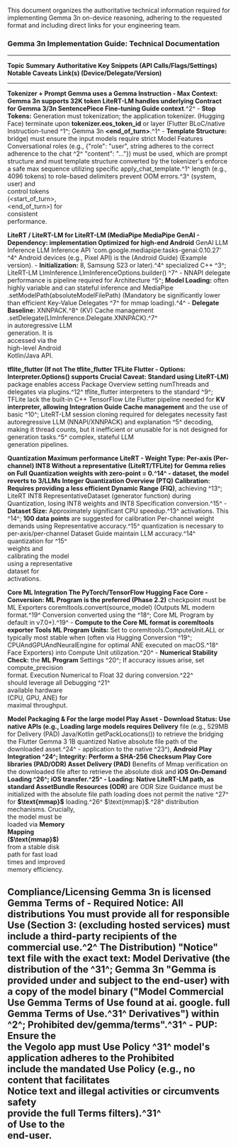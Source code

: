 This document organizes the authoritative technical information required
for implementing Gemma 3n on-device reasoning, adhering to the requested
format and including direct links for your engineering team.

### **Gemma 3n Implementation Guide: Technical Documentation**

  ---------------------------------------------------------------------------------------------------------------------------------------------------
  **Topic**                  **Summary**            **Authoritative   **Key Snippets (API Calls/Flags/Settings)**       **Notable Caveats
                                                    Link(s)**                                                           (Device/Delegate/Version)**
  -------------------------- ---------------------- ----------------- ------------------------------------------------- -----------------------------
  **Tokenizer + Prompt       Gemma uses a           Gemma Instruction \- **Max Context:** Gemma 3n supports **32K token LiteRT-LM handles underlying
  Contract for Gemma 3/3n**  SentencePiece          Fine-tuning Guide context**.^2^ - **Stop Tokens:** Generation must  tokenization; the application
                             tokenizer.             (Hugging Face)    terminate upon **tokenizer.eos_token_id** or      layer (Flutter BLoC/native
                             Instruction-tuned      ^1^; Gemma 3n     **\<end_of_turn\>**.^1^ - **Template Structure:** bridge) must ensure the input
                             models require strict  Model Features    Conversational roles (e.g., {\"role\": \"user\",  string adheres to the correct
                             adherence to the chat  ^2^               \"content\": \"\...\"}) must be used, which are   prompt structure and must
                             template structure                       converted by the tokenizer\'s                     enforce a safe max sequence
                             utilizing specific                       apply_chat_template.^1^                           length (e.g., 4096 tokens) to
                             role-based delimiters                                                                      prevent OOM errors.^3^
                             (system, user) and                                                                         
                             control tokens                                                                             
                             (\<start_of_turn\>,                                                                        
                             \<end_of_turn\>) for                                                                       
                             consistent                                                                                 
                             performance.                                                                               

  **LiteRT / LiteRT-LM for   LiteRT-LM (MediaPipe   MediaPipe GenAI   \- **Dependency:** implementation                 Optimized for high-end
  Android**                  GenAI LLM Inference    LLM Inference API \'com.google.mediapipe:tasks-genai:0.10.27\' ^4^  Android devices (e.g., Pixel
                             API) is the            (Android Guide)   (Example version). - **Initialization:**          8, Samsung S23 or later).^4^
                             specialized C++        ^3^; LiteRT-LM    LlmInference.LlmInferenceOptions.builder() ^7^ -  NNAPI delegate performance is
                             pipeline required for  Architecture ^5^; **Model Loading:**                                often highly variable and can
                             stateful inference and MediaPipe         .setModelPath(absoluteModelFilePath) (Mandatory   be significantly lower than
                             efficient Key-Value    Delegates ^7^     for mmap loading).^4^ - **Delegate Baseline:**    XNNPACK.^8^
                             (KV) Cache management                    .setDelegate(LlmInference.Delegate.XNNPACK).^7^   
                             in autoregressive LLM                                                                      
                             generation. It is                                                                          
                             accessed via the                                                                           
                             high-level Android                                                                         
                             Kotlin/Java API.                                                                           

  **tflite_flutter (If not   The tflite_flutter     TFLite Flutter    \- **Options:** Interpreter.Options() supports    **Crucial Caveat:** Standard
  using LiteRT-LM)**         package enables access Package Overview  setting numThreads and delegates via plugins.^12^ tflite_flutter interpreters
                             to the standard        ^9^; TFLite                                                         lack the built-in C++
                             TensorFlow Lite        Flutter                                                             pipeline needed for **KV
                             interpreter, allowing  Integration Guide                                                   Cache management** and
                             the use of basic       ^10^; LiteRT-LM                                                     session cloning required for
                             delegates              necessity                                                           fast autoregressive LLM
                             (NNAPI/XNNPACK) and    explanation ^5^                                                     decoding, making it
                             thread counts, but it                                                                      inefficient or unusable for
                             is not designed for                                                                        generation tasks.^5^
                             complex, stateful LLM                                                                      
                             generation pipelines.                                                                      

  **Quantization             Maximum performance    LiteRT            \- **Weight Type:** Per-axis (Per-channel) INT8   Without a representative
  (LiteRT/TFLite) for Gemma  relies on **Full       Quantization      weights with zero-point = 0.^14^ -                dataset, the model reverts to
  3/LLMs**                   Integer Quantization   Overview (PTQ)    **Calibration:** Requires providing a             less efficient Dynamic Range
                             (FIQ)**, achieving     ^13^; LiteRT INT8 RepresentativeDataset (generator function) during Quantization, losing
                             INT8 weights and INT8  Specification     conversion.^15^ - **Dataset Size:** Approximately significant CPU speedup.^13^
                             activations. This      ^14^;             **100 data points** are suggested for calibration Per-channel weight
                             demands using          Representative    accuracy.^15^                                     quantization is necessary to
                             per-axis/per-channel   Dataset Guide                                                       maintain LLM accuracy.^14^
                             quantization for       ^15^                                                                
                             weights and                                                                                
                             calibrating the model                                                                      
                             using a representative                                                                     
                             dataset for                                                                                
                             activations.                                                                               

  **Core ML Integration      The PyTorch/TensorFlow Hugging Face Core \- **Conversion:**                                ML Program is the preferred
  (Phase 2.2)**              checkpoint must be     ML Exporters      coremltools.convert(source_model) (Outputs ML     modern format.^19^ Conversion
                             converted using the    ^18^; Core ML     Program by default in v7.0+).^19^ - **Compute     to the Core ML format is
                             coremltools exporter   Tools ML Program  Units:** Set to coremltools.ComputeUnit.ALL or    typically most stable when
                             (often via Hugging     Conversion ^19^;  CPUAndGPUAndNeuralEngine for optimal ANE          executed on macOS.^18^
                             Face Exporters) into   Compute Unit      utilization.^20^ - **Numerical Stability Check:** 
                             the **ML Program**     Settings ^20^;    If accuracy issues arise, set compute_precision   
                             format. Execution      Numerical         to Float 32 during conversion.^22^                
                             should leverage all    Debugging ^21^                                                      
                             available hardware                                                                         
                             (CPU, GPU, ANE) for                                                                        
                             maximal throughput.                                                                        

  **Model Packaging &        For the large model    Play Asset        \- **Download Status:** Use native APIs (e.g.,    Loading large models requires
  Delivery**                 file (e.g., 529MB for  Delivery (PAD)    Java/Kotlin getPackLocations()) to retrieve the   bridging the Flutter
                             Gemma 3 1B quantized   Native            absolute file path of the downloaded asset.^24^ - application to the native
                             ^23^), **Android Play  Integration ^24^; **Integrity:** Perform a **SHA-256 Checksum**     Play Core libraries (PAD/ODR)
                             Asset Delivery (PAD)** Benefits of Mmap  verification on the downloaded file after         to retrieve the absolute disk
                             and **iOS On-Demand    Loading ^26^; iOS transfer.^25^ - **Loading:** Native LiteRT-LM     path, as standard AssetBundle
                             Resources (ODR)** are  ODR Size Guidance must be initialized with the absolute file path   loading does not permit
                             the native             ^27^              for **\$\\text{mmap}\$** loading.^26^             \$\\text{mmap}\$.^28^
                             distribution                                                                               
                             mechanisms. Crucially,                                                                     
                             the model must be                                                                          
                             loaded via **Memory                                                                        
                             Mapping                                                                                    
                             (\$\\text{mmap}\$)**                                                                       
                             from a stable disk                                                                         
                             path for fast load                                                                         
                             times and improved                                                                         
                             memory efficiency.                                                                         

  **Compliance/Licensing**   Gemma 3n is licensed   Gemma Terms of    \- **Required Notice:** All distributions         You must provide all
                             for responsible        Use (Section 3:   (excluding hosted services) must include a        third-party recipients of the
                             commercial use.^2^ The Distribution)     \"Notice\" text file with the exact text:         Model Derivative (the
                             distribution of the    ^31^; Gemma 3n    **\"Gemma is provided under and subject to the    end-user) with a copy of the
                             model binary (\"Model  Commercial Use    Gemma Terms of Use found at ai. google.           full Gemma Terms of Use.^31^
                             Derivatives\") within  ^2^; Prohibited   dev/gemma/terms\"**.^31^ - **PUP:** Ensure the    
                             the Vegolo app must    Use Policy ^31^   model\'s application adheres to the Prohibited    
                             include the mandated                     Use Policy (e.g., no content that facilitates     
                             Notice text and                          illegal activities or circumvents safety          
                             provide the full Terms                   filters).^31^                                     
                             of Use to the                                                                              
                             end-user.                                                                                  
  ---------------------------------------------------------------------------------------------------------------------------------------------------
